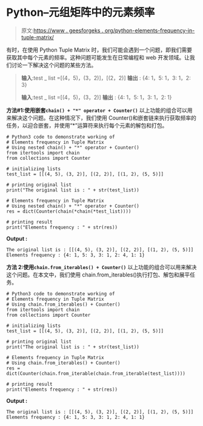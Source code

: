 # Python–元组矩阵中的元素频率

> 原文:[https://www . geesforgeks . org/python-elements-frequency-in-tuple-matrix/](https://www.geeksforgeeks.org/python-elements-frequency-in-tuple-matrix/)

有时，在使用 Python Tuple Matrix 时，我们可能会遇到一个问题，即我们需要获取其中每个元素的频率。这种问题可能发生在日常编程和 web 开发领域。让我们讨论一下解决这个问题的某些方法。

> **输入**:test _ list =[(4，5)，(3，2)]，[(2，2)]
> **输出** : {4: 1，5: 1，3: 1，2: 3}
> 
> **输入**:test _ list =[(4，5)，(3，2)]
> **输出** : {4: 1，5: 1，3: 1，2: 1}

**方法#1:使用嵌套`chain() + "*" operator + Counter()`**
以上功能的组合可以用来解决这个问题。在这种情况下，我们使用 Counter()和嵌套链来执行获取频率的任务，以迎合嵌套，并使用“*”运算符来执行每个元素的解包和打包。

```
# Python3 code to demonstrate working of 
# Elements frequency in Tuple Matrix
# Using nested chain() + "*" operator + Counter()
from itertools import chain
from collections import Counter

# initializing lists
test_list = [[(4, 5), (3, 2)], [(2, 2)], [(1, 2), (5, 5)]]

# printing original list
print("The original list is : " + str(test_list))

# Elements frequency in Tuple Matrix
# Using nested chain() + "*" operator + Counter()
res = dict(Counter(chain(*chain(*test_list))))

# printing result 
print("Elements frequency : " + str(res))
```

**Output :**

```
The original list is : [[(4, 5), (3, 2)], [(2, 2)], [(1, 2), (5, 5)]]
Elements frequency : {4: 1, 5: 3, 3: 1, 2: 4, 1: 1}

```

**方法 2:使用`chain.from_iterables() + Counter()`**
以上功能的组合可以用来解决这个问题。在本文中，我们使用 chain.from_iterables()执行打包、解包和展平任务。

```
# Python3 code to demonstrate working of 
# Elements frequency in Tuple Matrix
# Using chain.from_iterables() + Counter()
from itertools import chain
from collections import Counter

# initializing lists
test_list = [[(4, 5), (3, 2)], [(2, 2)], [(1, 2), (5, 5)]]

# printing original list
print("The original list is : " + str(test_list))

# Elements frequency in Tuple Matrix
# Using chain.from_iterables() + Counter()
res = dict(Counter(chain.from_iterable(chain.from_iterable(test_list))))

# printing result 
print("Elements frequency : " + str(res))
```

**Output :**

```
The original list is : [[(4, 5), (3, 2)], [(2, 2)], [(1, 2), (5, 5)]]
Elements frequency : {4: 1, 5: 3, 3: 1, 2: 4, 1: 1}

```